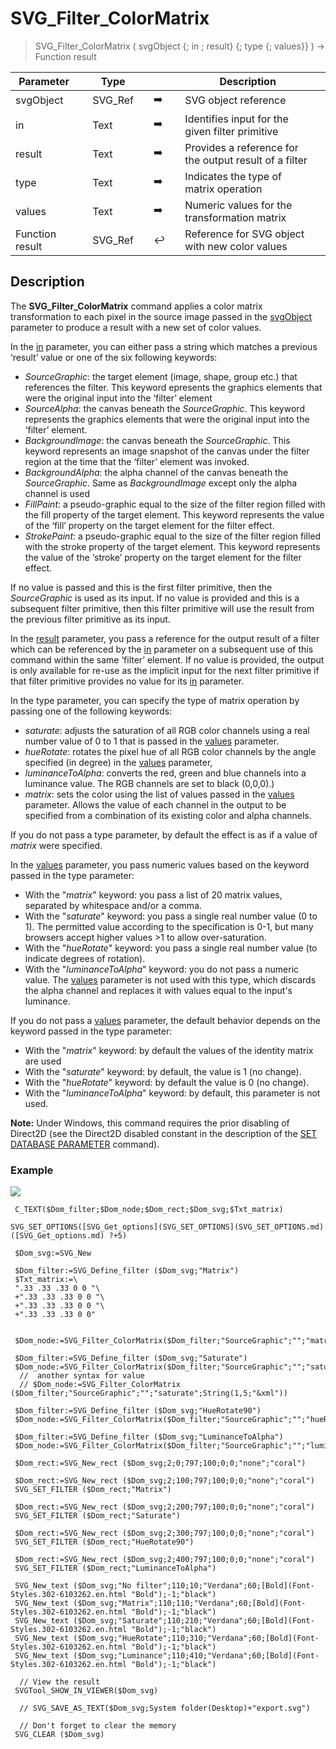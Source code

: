 <!-- svgReference := SVG_Filter_ColorMatrix ( svgObject ; in ; result ; type ; values )
 -> svgObject (Text)
 -> in (Text)
 -> result (Text)
 -> type (Text)
 -> values (Text)
 <- svgReference (Text)-->
# SVG_Filter_ColorMatrix

> SVG_Filter_ColorMatrix ( svgObject {; in ; result} {; type {; values}} ) -> Function result

| Parameter |     | Type |     |     |     | Description |     |
| --- | --- | --- | --- | --- | --- | --- | --- |
| svgObject |     | SVG_Ref |     | ➡️ |     | SVG object reference |     |
| in  |     | Text |     | ➡️ |     | Identifies input for the given filter primitive |     |
| result |     | Text |     | ➡️ |     | Provides a reference for the output result of a filter |     |
| type |     | Text |     | ➡️ |     | Indicates the type of matrix operation |     |
| values |     | Text |     | ➡️ |     | Numeric values for the transformation matrix |     |
| Function result |     | SVG_Ref |     | ↩️ |     | Reference for SVG object with new color values |     |

## Description

The **SVG_Filter_ColorMatrix** command applies a color matrix transformation to each pixel in the source image passed in the [svgObject](# "SVG object reference") parameter to produce a result with a new set of color values.

In the [in](# "Identifies input for the given filter primitive") parameter, you can either pass a string which matches a previous ‘result’ value or one of the six following keywords:

* _SourceGraphic_: the target element (image, shape, group etc.) that references the filter. This keyword epresents the graphics elements that were the original input into the ‘filter’ element
* _SourceAlpha_: the canvas beneath the _SourceGraphic_. This keyword represents the graphics elements that were the original input into the ‘filter’ element.
* _BackgroundImage_: the canvas beneath the _SourceGraphic_. This keyword represents an image snapshot of the canvas under the filter region at the time that the ‘filter’ element was invoked.
* _BackgroundAlpha_: the alpha channel of the canvas beneath the _SourceGraphic_. Same as _BackgroundImage_ except only the alpha channel is used
* _FillPaint_: a pseudo-graphic equal to the size of the filter region filled with the fill property of the target element. This keyword represents the value of the ‘fill’ property on the target element for the filter effect.
* _StrokePaint_: a pseudo-graphic equal to the size of the filter region filled with the stroke property of the target element. This keyword represents the value of the ‘stroke’ property on the target element for the filter effect.

If no value is passed and this is the first filter primitive, then the _SourceGraphic_ is used as its input. If no value is provided and this is a subsequent filter primitive, then this filter primitive will use the result from the previous filter primitive as its input.

In the [result](# "Provides a reference for the output result of a filter") parameter, you pass a reference for the output result of a filter which can be referenced by the [in](# "Identifies input for the given filter primitive") parameter on a subsequent use of this command within the same ‘filter’ element. If no value is provided, the output is only available for re-use as the implicit input for the next filter primitive if that filter primitive provides no value for its [in](# "Identifies input for the given filter primitive") parameter.

In the type parameter, you can specify the type of matrix operation by passing one of the following keywords:

* _saturate_: adjusts the saturation of all RGB color channels using a real number value of 0 to 1 that is passed in the [values](# "Numeric values for the transformation matrix") parameter.
* _hueRotate_: rotates the pixel hue of all RGB color channels by the angle specified (in degree) in the [values](# "Numeric values for the transformation matrix") parameter,
* _luminanceToAlpha_: converts the red, green and blue channels into a luminance value. The RGB channels are set to black (0,0,0).)
* _matrix_: sets the color using the list of values passed in the [values](# "Numeric values for the transformation matrix") parameter. Allows the value of each channel in the output to be specified from a combination of its existing color and alpha channels.

If you do not pass a type parameter, by default the effect is as if a value of _matrix_ were specified.

In the [values](# "Numeric values for the transformation matrix") parameter, you pass numeric values based on the keyword passed in the type parameter:

* With the "_matrix_" keyword: you pass a list of 20 matrix values, separated by whitespace and/or a comma.
* With the "_saturate_" keyword: you pass a single real number value (0 to 1). The permitted value according to the specification is 0-1, but many browsers accept higher values >1 to allow over-saturation.
* With the "_hueRotate_" keyword: you pass a single real number value (to indicate degrees of rotation).
* With the "_luminanceToAlpha_" keyword: you do not pass a numeric value. The [values](# "Numeric values for the transformation matrix") parameter is not used with this type, which discards the alpha channel and replaces it with values equal to the input's luminance.

If you do not pass a [values](# "Numeric values for the transformation matrix") parameter, the default behavior depends on the keyword passed in the type parameter:

* With the "_matrix_" keyword: by default the values of the identity matrix are used
* With the "_saturate_" keyword: by default, the value is 1 (no change).
* With the "_hueRotate_" keyword: by default the value is 0 (no change).
* With the "_luminanceToAlpha_" keyword: by default, this parameter is not used.

**Note:** Under Windows, this command requires the prior disabling of Direct2D (see the Direct2D disabled constant in the description of the [SET DATABASE PARAMETER](https://developer.4d.com/docs/Desktop/user-settings/#set-database-parameter-and-user-settings) command).

### Example  

![](https://doc.4d.com/4Dv19/picture/1788318/pict1788318.en.png)

```4d
 C_TEXT($Dom_filter;$Dom_node;$Dom_rect;$Dom_svg;$Txt_matrix)  
   
SVG_SET_OPTIONS([SVG_Get_options](SVG_SET_OPTIONS](SVG_SET_OPTIONS.md)([SVG_Get_options.md) ?+5)  
   
 $Dom_svg:=SVG_New   
   
 $Dom_filter:=SVG_Define_filter ($Dom_svg;"Matrix")  
 $Txt_matrix:=\  
 ".33 .33 .33 0 0 "\  
 +".33 .33 .33 0 0 "\  
 +".33 .33 .33 0 0 "\  
 +".33 .33 .33 0 0"  
   
   
 $Dom_node:=SVG_Filter_ColorMatrix($Dom_filter;"SourceGraphic";"";"matrix";$Txt_matrix)  
   
 $Dom_filter:=SVG_Define_filter ($Dom_svg;"Saturate")  
 $Dom_node:=SVG_Filter_ColorMatrix($Dom_filter;"SourceGraphic";"";"saturate";"1.5")  
  //  another syntax for value  
  // $Dom_node:=SVG_Filter_ColorMatrix ($Dom_filter;"SourceGraphic";"";"saturate";String(1,5;"&xml"))  
   
 $Dom_filter:=SVG_Define_filter ($Dom_svg;"HueRotate90")  
 $Dom_node:=SVG_Filter_ColorMatrix($Dom_filter;"SourceGraphic";"";"hueRotate";"90")  
   
 $Dom_filter:=SVG_Define_filter ($Dom_svg;"LuminanceToAlpha")  
 $Dom_node:=SVG_Filter_ColorMatrix($Dom_filter;"SourceGraphic";"";"luminanceToAlpha")  
   
 $Dom_rect:=SVG_New_rect ($Dom_svg;2;0;797;100;0;0;"none";"coral")  
   
 $Dom_rect:=SVG_New_rect ($Dom_svg;2;100;797;100;0;0;"none";"coral")  
 SVG_SET_FILTER ($Dom_rect;"Matrix")  
   
 $Dom_rect:=SVG_New_rect ($Dom_svg;2;200;797;100;0;0;"none";"coral")  
 SVG_SET_FILTER ($Dom_rect;"Saturate")  
   
 $Dom_rect:=SVG_New_rect ($Dom_svg;2;300;797;100;0;0;"none";"coral")  
 SVG_SET_FILTER ($Dom_rect;"HueRotate90")  
   
 $Dom_rect:=SVG_New_rect ($Dom_svg;2;400;797;100;0;0;"none";"coral")  
 SVG_SET_FILTER ($Dom_rect;"LuminanceToAlpha")  
   
 SVG_New_text ($Dom_svg;"No filter";110;10;"Verdana";60;[Bold](Font-Styles.302-6103262.en.html "Bold");-1;"black")  
 SVG_New_text ($Dom_svg;"Matrix";110;110;"Verdana";60;[Bold](Font-Styles.302-6103262.en.html "Bold");-1;"black")  
 SVG_New_text ($Dom_svg;"Saturate";110;210;"Verdana";60;[Bold](Font-Styles.302-6103262.en.html "Bold");-1;"black")  
 SVG_New_text ($Dom_svg;"HueRotate";110;310;"Verdana";60;[Bold](Font-Styles.302-6103262.en.html "Bold");-1;"black")  
 SVG_New_text ($Dom_svg;"Luminance";110;410;"Verdana";60;[Bold](Font-Styles.302-6103262.en.html "Bold");-1;"black")  
   
  // View the result  
 SVGTool_SHOW_IN_VIEWER($Dom_svg)  
   
  // SVG_SAVE_AS_TEXT($Dom_svg;System folder(Desktop)+"export.svg")  
   
  // Don't forget to clear the memory  
 SVG_CLEAR ($Dom_svg)
```
